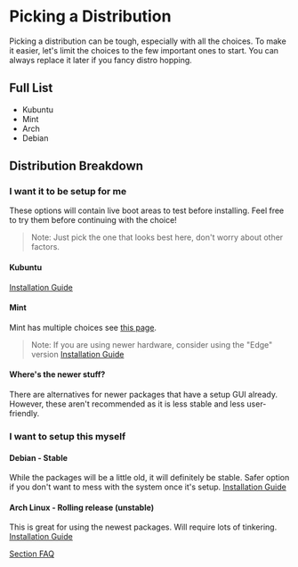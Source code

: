 # Picking a Distribution
Picking a distribution can be tough, especially with all the choices.
To make it easier, let's limit the choices to the few important ones to start.
You can always replace it later if you fancy distro hopping.

## Full List
- Kubuntu
- Mint
- Arch
- Debian

## Distribution Breakdown


### I want it to be setup for me
These options will contain live boot areas to test before installing.
Feel free to try them before continuing with the choice!
> Note: Just pick the one that looks best here, don't worry about other factors.

#### **Kubuntu**
[Installation Guide](https://userbase.kde.org/Kubuntu/Installation)

#### **Mint**
Mint has multiple choices see [this page](https://linuxmint.com/download.php).
> Note: If you are using newer hardware, consider using the "Edge" version
[Installation Guide](https://linuxmint-installation-guide.readthedocs.io/en/latest/)

#### Where's the newer stuff?
There are alternatives for newer packages that have a setup GUI already.
However, these aren't recommended as it is less stable and less user-friendly.


### I want to setup this myself

#### **Debian** - Stable
While the packages will be a little old, it will definitely be stable.
Safer option if you don't want to mess with the system once it's setup.
[Installation Guide](https://www.debian.org/releases/bookworm/amd64/)


#### **Arch Linux** - Rolling release (unstable)
This is great for using the newest packages.
Will require lots of tinkering.
[Installation Guide](https://wiki.archlinux.org/title/installation_guide)

[Section FAQ]()
